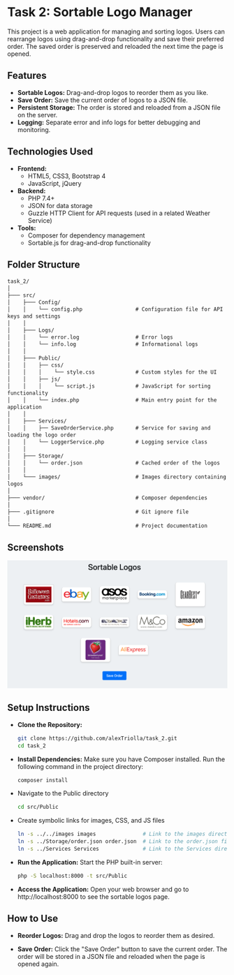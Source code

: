 # Task 2: Sortable Logo Manager

This project is a web application for managing and sorting logos. Users can rearrange logos using drag-and-drop functionality and save their preferred order. The saved order is preserved and reloaded the next time the page is opened.

## Features

- **Sortable Logos:** Drag-and-drop logos to reorder them as you like.
- **Save Order:** Save the current order of logos to a JSON file.
- **Persistent Storage:** The order is stored and reloaded from a JSON file on the server.
- **Logging:** Separate error and info logs for better debugging and monitoring.

## Technologies Used

- **Frontend:**
  - HTML5, CSS3, Bootstrap 4
  - JavaScript, jQuery
- **Backend:**
  - PHP 7.4+
  - JSON for data storage
  - Guzzle HTTP Client for API requests (used in a related Weather Service)
- **Tools:**
  - Composer for dependency management
  - Sortable.js for drag-and-drop functionality

## Folder Structure
    task_2/
    │
    ├─── src/
    │    ├─── Config/
    │    │    └── config.php                 # Configuration file for API keys and settings
    │    │
    │    ├─── Logs/
    │    │    └── error.log                  # Error logs
    │    │    └── info.log                   # Informational logs
    │    │
    │    ├─── Public/
    │    │    ├── css/
    │    │    │    └── style.css             # Custom styles for the UI
    │    │    ├── js/
    │    │    │    └── script.js             # JavaScript for sorting functionality
    │    │    └── index.php                  # Main entry point for the application
    │    │
    │    ├─── Services/
    │    │    ├── SaveOrderService.php       # Service for saving and loading the logo order
    │    │    └── LoggerService.php          # Logging service class
    │    │
    │    ├─── Storage/
    │    │    └── order.json                 # Cached order of the logos
    │    │
    │    └─── images/                        # Images directory containing logos
    │
    ├─── vendor/                             # Composer dependencies
    │
    ├─── .gitignore                          # Git ignore file
    │
    └─── README.md                           # Project documentation
    
## Screenshots

![Sort App Screenshot](screenshots/sort.png)

## Setup Instructions

- **Clone the Repository:**
   ```bash
   git clone https://github.com/alexTriolla/task_2.git
   cd task_2
- **Install Dependencies:** Make sure you have Composer installed. Run the following command in the project directory:
    ```bash
    composer install
    ```
- Navigate to the Public directory
    ```bash
    cd src/Public
    ```

- Create symbolic links for images, CSS, and JS files
    ```bash
    ln -s ../../images images               # Link to the images directory
    ln -s ../Storage/order.json order.json  # Link to the order.json file in Storage
    ln -s ../Services Services              # Link to the Services directory
    ```

- **Run the Application:** Start the PHP built-in server:
    ```bash
    php -S localhost:8000 -t src/Public
    ```
- **Access the Application:** Open your web browser and go to http://localhost:8000 to see the sortable logos page.

## How to Use
- **Reorder Logos:** Drag and drop the logos to reorder them as desired.

- **Save Order:** Click the "Save Order" button to save the current order. The order will be stored in a JSON file and reloaded when the page is opened again.
